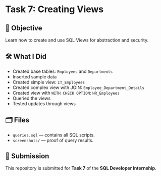 # Task 7: Creating Views

## 📌 Objective
Learn how to create and use SQL Views for abstraction and security.

## 🛠️ What I Did
- Created base tables: `Employees` and `Departments`
- Inserted sample data
- Created simple view: `IT_Employees`
- Created complex view with JOIN: `Employee_Department_Details`
- Created view with `WITH CHECK OPTION`: `HR_Employees`
- Queried the views
- Tested updates through views

## 🗂️ Files
- `queries.sql` — contains all SQL scripts.
- `screenshots/` — proof of query results.

## 🔗 Submission
This repository is submitted for **Task 7** of the **SQL Developer Internship**.
